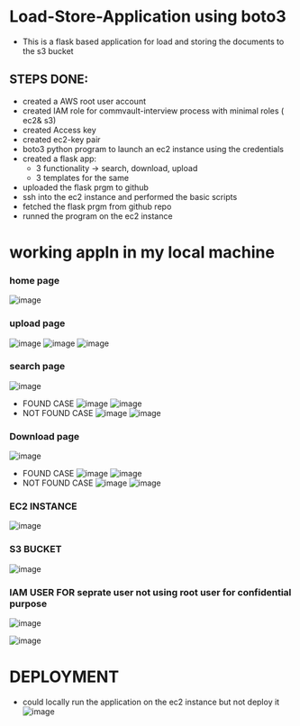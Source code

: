 # Load-Store-Application using boto3

+ This is a flask based application for load and storing the documents to the s3 bucket


## STEPS DONE:
+ created a AWS root user account
+ created IAM role for commvault-interview process with minimal roles  ( ec2& s3)
+ created Access key
+ created ec2-key pair
+ boto3 python program to launch an ec2 instance using the credentials
+ created a flask app:
  + 3 functionality -> search, download, upload
  + 3 templates for the same
+ uploaded the flask prgm to github
+ ssh into the ec2 instance and performed the basic scripts
+ fetched the flask prgm from github repo
+ runned the program on the ec2 instance
# working appln in my local machine
### home page 
![image](./Images/Home-page.png)
### upload page
![image](Images/upload-1.png)
![image](Images/upload-2.png)
![image](Images/upload-3.png )
### search page
![image](Images/Search-1.png)
+ FOUND CASE
![image](Images/Search-2.png)
![image](Images/Search-3.png)
+ NOT FOUND CASE
![image](Images/Search-4.png)
![image](Images/Search-5.png)
### Download page
![image](Images/Download-1.png)
+ FOUND CASE
![image](Images/Download-2.png)
![image](Images/Download-3.png)
+ NOT FOUND CASE
![image](Images/Download-4.png)
![image](Images/Download-5.png)


### EC2 INSTANCE
![image](Images/Ec2-on-aws.png)

### S3 BUCKET
![image](Images/S3-bucket.png)

### IAM USER FOR seprate user not using root user for confidential purpose
![image](Images/IAM-1.png)

![image](Images/IAM-2.png)


# DEPLOYMENT
+ could locally run the application on the ec2 instance but not deploy it
![image](Images/App-on-EC2.png)